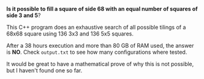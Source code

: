 **Is it possible to fill a square of side 68 with an equal number of squares of side 3 and 5**?

This C++ program does an exhaustive search of all possible tilings of a 68x68 square using 136 3x3 and 136 5x5 squares.

After a 38 hours execution and more than 80 GB of RAM used, the answer is **NO**.
Check `output.txt` to see how many configurations where tested.

It would be great to have a mathematical prove of why this is not possible, but I haven't found one so far.
